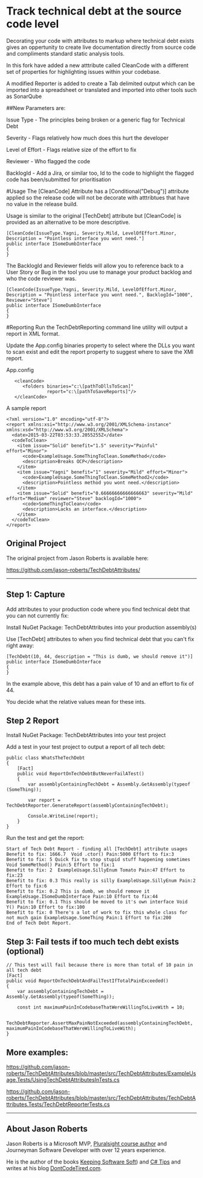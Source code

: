 # Track technical debt at the source code level

Decorating your code with attributes to markup where technical debt exists gives an oppertunity to create live documentation directly from source code and compliments standard static analysis tools.

In this fork have added a new atttribute called CleanCode with a different set of properties for highlighting issues within your codebase.

A modified Reporter is added to create a Tab delimited output which can be imported into a spreadsheet or translated and imported into other tools such as SonarQube

##New Parameters are:

Issue Type - The principles being broken or a generic flag for Technical Debt

Severity - Flags relatively how much does this hurt the developer

Level of Effort - Flags relative size of the effort to fix

Reviewer - Who flagged the code

BacklogId - Add a Jira, or similar too, Id to the code to highlight the flagged code has been/submitted for prioritisation


#Usage
The [CleanCode] Attribute has a [Conditional("Debug")] attribute applied so the release code will not be decorate with atttribtues that have no value in the release build.


Usage is similar to the original [TechDebt] attribute but [CleanCode] is provided as an alternative to be more descriptive.


```
[CleanCode(IssueType.Yagni, Severity.Mild, LevelOfEffort.Minor, Description = "Pointless interface you wont need."]
public interface ISomeDumbInterface
{     
}
```


The BacklogId and Reviewer fields will allow you to reference back to a User Story or Bug in the tool you use to manage your product backlog and who the code reviewer was.

```
[CleanCode(IssueType.Yagni, Severity.Mild, LevelOfEffort.Minor, Description = "Pointless interface you wont need.", BacklogId="1000", Reviewer="Steve"]
public interface ISomeDumbInterface
{     
}
```
#Reporting
Run the TechDebtReporting command line utility will output a report in XML format. 

Update the App.config binaries property to select where the DLLs you want to scan exist and edit the report property to suggest where to save the XMl report.

App.config
```
   <cleanCode>
      <folders binaries="c:\[pathToDllsToScan]"
               report="c:\[pathToSaveReports]"/>
   </cleanCode>
```

A sample report
```
<?xml version="1.0" encoding="utf-8"?>
<report xmlns:xsi="http://www.w3.org/2001/XMLSchema-instance" xmlns:xsd="http://www.w3.org/2001/XMLSchema">
  <date>2015-03-22T03:53:33.2055255Z</date>
  <codeToClean>
    <item issue="Solid" benefit="1.5" severity="Painful" effort="Minor">
      <code>ExampleUsage.SomeThingToClean.SomeMethod</code>
      <description>Breaks OCP</description>
    </item>
    <item issue="Yagni" benefit="1" severity="Mild" effort="Minor">
      <code>ExampleUsage.SomeThingToClean.SomeMethod2</code>
      <description>Pointless method you wont need.</description>
    </item>
    <item issue="Solid" benefit="0.66666666666666663" severity="Mild" effort="Medium" reviewer="Steve" backlogId="1000">
      <code>SomeThingToClean</code>
      <description>Lacks an interface.</description>
    </item>
  </codeToClean>
</report>
```


## Original Project
The original project from Jason Roberts is available here:

https://github.com/jason-roberts/TechDebtAttributes/




--------

## Step 1: Capture

Add attributes to your production code where you find technical debt that you can not currently fix:

Install NuGet Package: TechDebtAttributes into your production assembly(s)


Use [TechDebt] attributes to when you find technical debt that you can't fix right away:

```
[TechDebt(10, 44, description = "This is dumb, we should remove it")]
public interface ISomeDumbInterface
{     
}
```

In the example above, this debt has a pain value of 10 and an effort to fix of 44.

You decide what the relative values mean for these ints.

## Step 2 Report

Install NuGet Package: TechDebtAttributes into your test project

Add a test in your test project to output a report of all tech debt:

```
public class WhatsTheTechDebt
{
	[Fact]
	public void ReportOnTechDebtButNeverFailATest()
	{
		var assemblyContainingTechDebt = Assembly.GetAssembly(typeof (SomeThing));

		var report = TechDebtReporter.GenerateReport(assemblyContainingTechDebt);

		Console.WriteLine(report);
	}
}	
```	
	
Run the test and get the report:	

```	
Start of Tech Debt Report - finding all [TechDebt] attribute usages
Benefit to fix: 1666.7  Void .ctor() Pain:5000 Effort to fix:3
Benefit to fix: 5 Quick fix to stop stupid stuff happening sometimes Void SomeMethod() Pain:5 Effort to fix:1
Benefit to fix: 2  ExampleUsage.SillyEnum Tomato Pain:47 Effort to fix:23
Benefit to fix: 0.3 This really is silly ExampleUsage.SillyEnum Pain:2 Effort to fix:6
Benefit to fix: 0.2 This is dumb, we should remove it ExampleUsage.ISomeDumbInterface Pain:10 Effort to fix:44
Benefit to fix: 0.1 This should be moved to it's own interface Void Y() Pain:10 Effort to fix:100
Benefit to fix: 0 There's a lot of work to fix this whole class for not much gain ExampleUsage.SomeThing Pain:1 Effort to fix:200
End of Tech Debt Report.
```

## Step 3: Fail tests if too much tech debt exists (optional)

```
// This test will fail because there is more than total of 10 pain in all tech debt
[Fact]
public void ReportOnTechDebtAndFailTestIfTotalPainExceeded()
{
	var assemblyContainingTechDebt = Assembly.GetAssembly(typeof(SomeThing));

	const int maximumPainInCodebaseThatWereWillingToLiveWith = 10;

	TechDebtReporter.AssertMaxPainNotExceeded(assemblyContainingTechDebt, maximumPainInCodebaseThatWereWillingToLiveWith);            
}
```

## More examples:

https://github.com/jason-roberts/TechDebtAttributes/blob/master/src/TechDebtAttributes/ExampleUsage.Tests/UsingTechDebtAttributesInTests.cs

https://github.com/jason-roberts/TechDebtAttributes/blob/master/src/TechDebtAttributes/TechDebtAttributes.Tests/TechDebtReporterTests.cs


--------

## About Jason Roberts

Jason Roberts is a Microsoft MVP, [Pluralsight course author](http://bit.ly/psjasonroberts) and Journeyman Software Developer with over 12 years experience.

He is the author of the books [Keeping Software Soft](http://keepingsoftwaresoft.com)) and [C# Tips](http://bit.ly/sharpbook) and writes at his blog [DontCodeTired.com](http://dontcodetired.com).